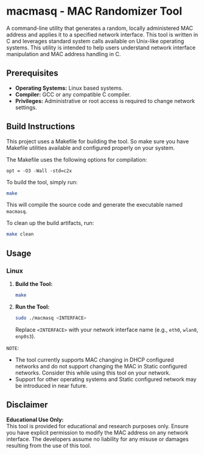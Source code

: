 # macmasq - MAC Randomizer Tool

A command-line utility that generates a random, locally administered MAC address and applies it to a specified network interface. This tool is written in C and leverages standard system calls available on Unix-like operating systems. This utility is intended to help users understand network interface manipulation and MAC address handling in C.

## Prerequisites

- **Operating Systems:** Linux based systems.
- **Compiler:** GCC or any compatible C compiler.
- **Privileges:** Administrative or root access is required to change network settings.

## Build Instructions

This project uses a Makefile for building the tool. So make sure you have Makefile utilities available and configured properly on your system.

The Makefile uses the following options for compilation:

```make
opt = -O3 -Wall -std=c2x
```

To build the tool, simply run:

```bash
make
```

This will compile the source code and generate the executable named `macmasq`.

To clean up the build artifacts, run:

```bash
make clean
```

## Usage

### Linux

1. **Build the Tool:**
   ```bash
   make
   ```
2. **Run the Tool:**
   ```bash
   sudo ./macmasq <INTERFACE>
   ```
   Replace `<INTERFACE>` with your network interface name (e.g., `eth0`, `wlan0`, `enp0s3`).

`NOTE`: 
- The tool currently supports MAC changing in DHCP configured networks and do not support changing the MAC in Static configured networks. Consider this while using this tool on your network.
- Support for other operating systems and Static configured network may be introduced in near future.

## Disclaimer

**Educational Use Only:**  
This tool is provided for educational and research purposes only. Ensure you have explicit permission to modify the MAC address on any network interface. The developers assume no liability for any misuse or damages resulting from the use of this tool.

